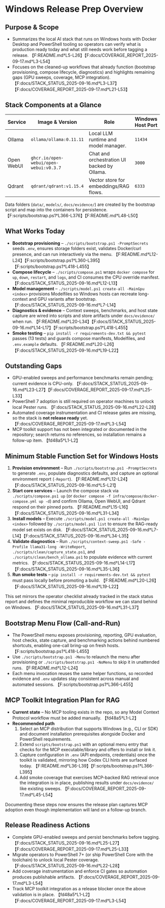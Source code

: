 # Windows Release Prep Overview

## Purpose & Scope
- Summarizes the local AI stack that runs on Windows hosts with Docker Desktop and PowerShell tooling so operators can verify what is production ready today and what still needs work before tagging a release. 【F:README.md†L5-L26】【F:docs/COVERAGE_REPORT_2025-09-17.md†L3-L54】
- Focuses on the cleaned-up workflows that already function (bootstrap provisioning, compose lifecycle, diagnostics) and highlights remaining gaps (GPU sweeps, coverage, MCP integration). 【F:docs/STACK_STATUS_2025-09-16.md†L3-L37】【F:docs/COVERAGE_REPORT_2025-09-17.md†L21-L53】

## Stack Components at a Glance
| Service | Image & Version | Role | Windows Host Port |
|---------|-----------------|------|-------------------|
| Ollama | `ollama/ollama:0.11.11` | Local LLM runtime and model manager. | `11434` | 【F:README.md†L41-L44】【F:infra/compose/docker-compose.yml†L1-L14】
| Open WebUI | `ghcr.io/open-webui/open-webui:v0.3.7` | Chat and orchestration UI backed by Ollama. | `3000` | 【F:README.md†L15-L16】【F:infra/compose/docker-compose.yml†L16-L28】
| Qdrant | `qdrant/qdrant:v1.15.4` | Vector store for embeddings/RAG flows. | `6333` | 【F:README.md†L41-L44】【F:infra/compose/docker-compose.yml†L29-L35】

Data folders (`data/`, `models/`, `docs/evidence/`) are created by the bootstrap script and map into the containers for persistence. 【F:scripts/bootstrap.ps1†L366-L376】【F:README.md†L48-L50】

## What Works Today
- **Bootstrap provisioning** – `./scripts/bootstrap.ps1 -PromptSecrets` seeds `.env`, ensures storage folders exist, validates Docker/curl presence, and can run interactively via the menu. 【F:README.md†L12-L24】【F:scripts/bootstrap.ps1†L360-L395】【F:scripts/bootstrap.ps1†L418-L455】
- **Compose lifecycle** – `./scripts/compose.ps1` wraps `docker compose` for `up`, `down`, `restart`, and `logs`, and CI consumes the CPU override manifest. 【F:docs/STACK_STATUS_2025-09-16.md†L12-L13】
- **Model management** – `./scripts/model.ps1 create-all -MainGpu <index>` provisions Modelfiles so Windows hosts can recreate long-context and GPU variants after bootstrap. 【F:docs/STACK_STATUS_2025-09-16.md†L7-L14】
- **Diagnostics & evidence** – Context sweeps, benchmarks, and host state capture are wired into scripts and store artifacts under `docs/evidence/` when run. 【F:README.md†L20-L34】【F:docs/STACK_STATUS_2025-09-16.md†L14-L17】【F:scripts/bootstrap.ps1†L418-L455】
- **Smoke testing** – `pip install -r requirements-dev.txt && pytest` passes (13 tests) and guards compose manifests, Modelfiles, and `.env.example` defaults. 【F:README.md†L20-L26】【F:docs/STACK_STATUS_2025-09-16.md†L19-L22】

## Outstanding Gaps
- GPU-enabled sweeps and performance benchmarks remain pending; current evidence is CPU-only. 【F:docs/STACK_STATUS_2025-09-16.md†L23-L27】【F:docs/COVERAGE_REPORT_2025-09-17.md†L25-L33】
- PowerShell 7 adoption is still required on operator machines to unlock local Pester runs. 【F:docs/STACK_STATUS_2025-09-16.md†L22-L28】
- Automated coverage instrumentation and CI release gates are missing, so the stack is **not release ready** yet. 【F:docs/COVERAGE_REPORT_2025-09-17.md†L3-L54】
- MCP toolkit support has not been integrated or documented in the repository; search returns no references, so installation remains a follow-up item. 【fd48a5†L1-L2】

## Minimum Stable Function Set for Windows Hosts
1. **Provision environment** – Run `./scripts/bootstrap.ps1 -PromptSecrets` to generate `.env`, populate diagnostics defaults, and capture an optional environment report (`-Report`). 【F:README.md†L12-L24】【F:docs/STACK_STATUS_2025-09-16.md†L5-L21】
2. **Start core services** – Launch the compose stack via `./scripts/compose.ps1 up` (or `docker compose -f infra/compose/docker-compose.yml up -d`) and confirm Ollama, Open WebUI, and Qdrant respond on their pinned ports. 【F:README.md†L15-L16】【F:docs/STACK_STATUS_2025-09-16.md†L31-L34】
3. **Install models** – Execute `./scripts/model.ps1 create-all -MainGpu <index>` followed by `./scripts/model.ps1 list` to ensure the RAG-ready model set exists on disk. 【F:docs/STACK_STATUS_2025-09-16.md†L7-L14】【F:docs/STACK_STATUS_2025-09-16.md†L34-L35】
4. **Validate diagnostics** – Run `./scripts/context-sweep.ps1 -Safe -Profile llama31-long -WriteReport`, `./scripts/clean/capture_state.ps1`, and `./scripts/clean/bench_ollama.ps1` to populate evidence with current metrics. 【F:docs/STACK_STATUS_2025-09-16.md†L14-L17】【F:docs/STACK_STATUS_2025-09-16.md†L35-L36】
5. **Run smoke tests** – `pip install -r requirements-dev.txt && pytest` must pass locally before promoting a build. 【F:README.md†L20-L26】【F:docs/STACK_STATUS_2025-09-16.md†L19-L22】

This set mirrors the operator checklist already tracked in the stack status report and defines the minimal reproducible workflow we can stand behind on Windows. 【F:docs/STACK_STATUS_2025-09-16.md†L31-L37】

## Bootstrap Menu Flow (Call-and-Run)
- The PowerShell menu exposes provisioning, reporting, GPU evaluation, host checks, state capture, and benchmarking actions behind numbered shortcuts, enabling one-call bring-up on fresh hosts. 【F:scripts/bootstrap.ps1†L418-L455】
- Use `./scripts/bootstrap.ps1 -Menu` to relaunch the menu after provisioning or `./scripts/bootstrap.ps1 -NoMenu` to skip it in unattended runs. 【F:README.md†L12-L24】
- Each menu invocation reuses the same helper functions, so recorded evidence and `.env` updates stay consistent across manual and automated sessions. 【F:scripts/bootstrap.ps1†L366-L455】

## MCP Toolkit Integration Plan for RAG
- **Current state** – No MCP tooling exists in the repo, so any Model Context Protocol workflow must be added manually. 【fd48a5†L1-L2】
- **Recommended path**
  1. Select an MCP distribution that supports Windows (e.g., CLI or SDK) and document installation prerequisites alongside Docker and PowerShell requirements.
  2. Extend `scripts/bootstrap.ps1` with an optional menu entry that checks for the MCP executable/library and offers to install or link it.
  3. Capture configuration in `.env` (API endpoints, credentials) once the toolkit is validated, mirroring how Codex CLI hints are surfaced today. 【F:README.md†L36-L39】【F:scripts/bootstrap.ps1†L366-L395】
  4. Add smoke coverage that exercises MCP-backed RAG retrieval once the integration is in place, publishing results under `docs/evidence/` like existing sweeps. 【F:docs/COVERAGE_REPORT_2025-09-17.md†L45-L54】

Documenting these steps now ensures the release plan captures MCP adoption even though implementation will land on a follow-up branch.

## Release Readiness Actions
- Complete GPU-enabled sweeps and persist benchmarks before tagging. 【F:docs/STACK_STATUS_2025-09-16.md†L25-L27】【F:docs/COVERAGE_REPORT_2025-09-17.md†L25-L33】
- Migrate operators to PowerShell 7+ (or ship PowerShell Core with the toolchain) to unlock local Pester coverage. 【F:docs/STACK_STATUS_2025-09-16.md†L22-L28】
- Add coverage instrumentation and enforce CI gates so automation produces publishable artifacts. 【F:docs/COVERAGE_REPORT_2025-09-17.md†L3-L54】
- Track MCP toolkit integration as a release blocker once the above validation is in place. 【fd48a5†L1-L2】【F:docs/COVERAGE_REPORT_2025-09-17.md†L3-L54】
